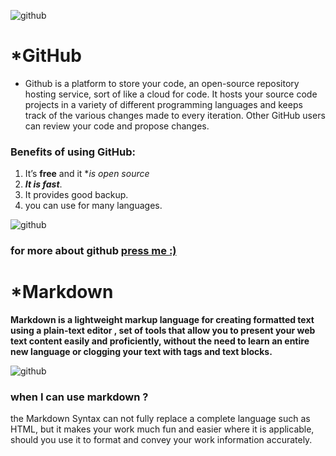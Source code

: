 ![github](https://e3arabi.com/wp-content/uploads/2021/02/github.jpeg)
# *GitHub
* Github is a platform to store your code, an open-source repository hosting service, sort of like a cloud for code. It hosts your source code projects in a variety of different programming languages and keeps track of the various changes made to every iteration. Other GitHub users can review your code and propose changes.
### Benefits of using GitHub:
1. It’s **free** and it **is open source*
2. ***It is fast***.
3. It provides good backup.
4. you can use for many languages.

  ![github](https://www.oreilly.com/library/view/angular-6-for/9781786462909/assets/c4aebec3-835d-4533-88ea-8063784d4b99.png)
### for more about github [press me **:)**](https://pages.github.com/)

# *Markdown
**Markdown is a lightweight markup language for creating formatted text using a plain-text editor , set of tools that allow you to present your web text content easily and proficiently, without the need to learn an entire new language or clogging your text with tags and text blocks.**
    
   

 ![github](https://kirkstrobeck.github.io/whatismarkdown.com/img/markdown.png)
 
 ### when I can use markdown ?
 the Markdown Syntax can not fully replace a complete language such as HTML, but it makes your work much fun and easier where it is applicable, should you use it to format and convey your work information accurately.



